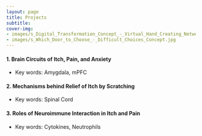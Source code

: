 ```yaml
---
layout: page
title: Projects
subtitle: 
cover-img: 
- images/s_Digital_Transformation_Concept_-_Virtual_Hand_Creating_Network.jpg
- images/s_Which_Door_to_Choose_-_Difficult_Choices_Concept.jpg
---
```


#### 1. Brain Circuits of Itch, Pain, and Anxiety
- Key words: Amygdala, mPFC


#### 2. Mechanisms behind Relief of Itch by Scratching
- Key words: Spinal Cord

#### 3. Roles of Neuroimmune Interaction in Itch and Pain
- Key words: Cytokines, Neutrophils
